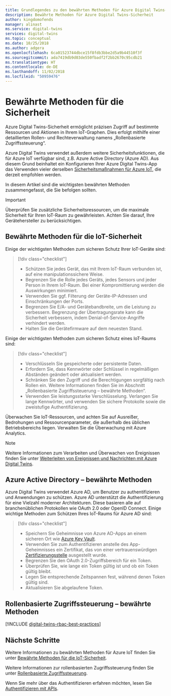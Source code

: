 ```yaml
---
title: Grundlegendes zu den bewährten Methoden für Azure Digital Twins-Sicherheit | Microsoft-Dokumentation
description: Bewährte Methoden für Azure Digital Twins-Sicherheit
author: kingdomofends
manager: alinast
ms.service: digital-twins
services: digital-twins
ms.topic: conceptual
ms.date: 10/25/2018
ms.author: adgera
ms.openlocfilehash: 6ca01523744dbce15f8fdb3bbe2d5a9b44510f3f
ms.sourcegitcommit: ada7419db9d03de550fbadf2f2bb2670c95cdb21
ms.translationtype: HT
ms.contentlocale: de-DE
ms.lasthandoff: 11/02/2018
ms.locfileid: "50959476"
---
```

# <a name="security-best-practices"></a>Bewährte Methoden für die Sicherheit

Azure Digital Twins-Sicherheit ermöglicht präzisen Zugriff auf bestimmte Ressourcen und Aktionen in Ihrem IoT-Graphen. Dies erfolgt mithilfe einer detaillierten Rollen- und Rechteverwaltung namens „Rollenbasierte Zugriffssteuerung“.

Azure Digital Twins verwendet außerdem weitere Sicherheitsfunktionen, die für Azure IoT verfügbar sind, z.B. Azure Active Directory (Azure AD). Aus diesem Grund beinhaltet ein Konfigurieren Ihrer Azure Digital Twins-App das Verwenden vieler derselben [Sicherheitsmaßnahmen für Azure IoT](https://docs.microsoft.com/azure/iot-fundamentals/iot-security-best-practices?context=azure/iot-hub/), die derzeit empfohlen werden.

In diesem Artikel sind die wichtigsten bewährten Methoden zusammengefasst, die Sie befolgen sollten.

> [!IMPORTANT]
> Überprüfen Sie zusätzliche Sicherheitsressourcen, um die maximale Sicherheit für Ihren IoT-Raum zu gewährleisten. Achten Sie darauf, Ihre Gerätehersteller zu berücksichtigen.

## <a name="iot-security-best-practices"></a>Bewährte Methoden für die IoT-Sicherheit

Einige der wichtigsten Methoden zum sicheren Schutz Ihrer IoT-Geräte sind:

> [!div class="checklist"]
> * Schützen Sie jedes Gerät, das mit Ihrem IoT-Raum verbunden ist, auf eine manipulationssichere Weise.
> * Begrenzen Sie die Rolle jedes Geräts, jedes Sensors und jeder Person in Ihrem IoT-Raum. Bei einer Kompromittierung werden die Auswirkungen minimiert.
> * Verwenden Sie ggf. Filterung der Geräte-IP-Adressen und Einschränkungen der Ports.
> * Begrenzen Sie E/A- und Gerätebandbreite, um die Leistung zu verbessern. Begrenzung der Übertragungsrate kann die Sicherheit verbessern, indem Denial-of-Service-Angriffe verhindert werden.
> * Halten Sie die Gerätefirmware auf dem neuesten Stand.

Einige der wichtigsten Methoden zum sicheren Schutz eines IoT-Raums sind:

> [!div class="checklist"]
> * Verschlüsseln Sie gespeicherte oder persistente Daten.
> * Erfordern Sie, dass Kennwörter oder Schlüssel in regelmäßigen Abständen geändert oder aktualisiert werden.
> * Schränken Sie den Zugriff und die Berechtigungen sorgfältig nach Rollen ein. Weitere Informationen finden Sie im Abschnitt „Rollenbasierte Zugriffssteuerung – bewährte Methoden“.
> * Verwenden Sie leistungsstarke Verschlüsselung. Verlangen Sie lange Kennwörter, und verwenden Sie sichere Protokolle sowie die zweistufige Authentifizierung.

Überwachen Sie IoT-Ressourcen, und achten Sie auf Ausreißer, Bedrohungen und Ressourcenparameter, die außerhalb des üblichen Betriebsbereichs liegen. Verwalten Sie die Überwachung mit Azure Analytics.

> [!NOTE]
> Weitere Informationen zum Verarbeiten und Überwachen von Ereignissen finden Sie unter [Weiterleiten von Ereignissen und Nachrichten mit Azure Digital Twins](./concepts-events-routing.md).

## <a name="azure-active-directory-best-practices"></a>Azure Active Directory – bewährte Methoden

Azure Digital Twins verwendet Azure AD, um Benutzer zu authentifizieren und Anwendungen zu schützen. Azure AD unterstützt die Authentifizierung für eine Vielzahl moderner Architekturen. Diese basieren alle auf branchenüblichen Protokollen wie OAuth 2.0 oder OpenID Connect. Einige wichtige Methoden zum Schützen Ihres IoT-Raums für Azure AD sind:

> [!div class="checklist"]
> * Speichern Sie Geheimnisse von Azure AD-Apps an einem sicheren Ort wie [Azure Key Vault](https://azure.microsoft.com/services/key-vault/).
> * Verwenden Sie zum Authentifizieren anstelle des App-Geheimnisses ein Zertifikat, das von einer vertrauenswürdigen [Zertifizierungsstelle](https://docs.microsoft.com/azure/active-directory/authentication/active-directory-certificate-based-authentication-get-started) ausgestellt wurde.
> * Begrenzen Sie den OAuth 2.0-Zugriffsbereich für ein Token.
> * Überprüfen Sie, wie lange ein Token gültig ist und ob ein Token gültig bleibt.
> * Legen Sie entsprechende Zeitspannen fest, während denen Token gültig sind.
> * Aktualisieren Sie abgelaufene Token.

## <a name="role-based-access-control-best-practices"></a>Rollenbasierte Zugriffssteuerung – bewährte Methoden

[!INCLUDE [digital-twins-rbac-best-practices](../../includes/digital-twins-rbac-best-practices.md)]

## <a name="next-steps"></a>Nächste Schritte

Weitere Informationen zu bewährten Methoden für Azure IoT finden Sie unter [Bewährte Methoden für die IoT-Sicherheit](https://docs.microsoft.com/azure/iot-fundamentals/iot-security-best-practices?context=azure/iot-hub/).

Weitere Informationen zur rollenbasierten Zugriffssteuerung finden Sie unter [Rollenbasierte Zugriffssteuerung](./security-role-based-access-control.md).

Wenn Sie mehr über das Authentifizieren erfahren möchten, lesen Sie [Authentifizieren mit APIs](./security-authenticating-apis.md).

